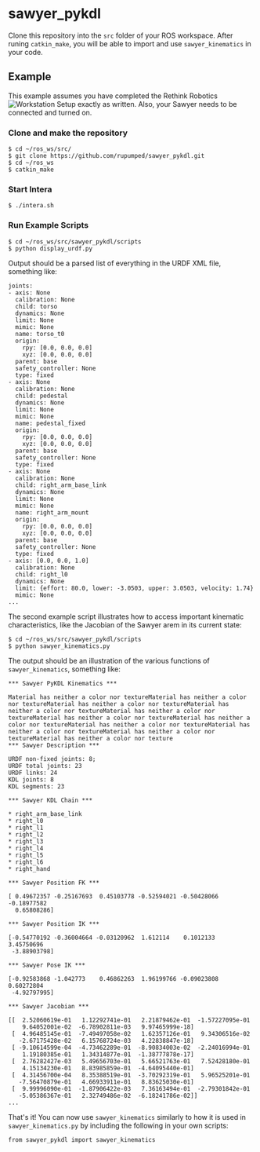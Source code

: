 # sawyer_pykdl
Clone this repository into the `src` folder of your ROS workspace. After runing `catkin_make`, you will be able to import and use `sawyer_kinematics` in your code.

## Example
This example assumes you have completed the Rethink Robotics ![Workstation Setup](http://sdk.rethinkrobotics.com/intera/Workstation_Setup) exactly as written. Also, your Sawyer needs to be connected and turned on.

### Clone and make the repository
```
$ cd ~/ros_ws/src/
$ git clone https://github.com/rupumped/sawyer_pykdl.git
$ cd ~/ros_ws
$ catkin_make
```

### Start Intera
```
$ ./intera.sh
```

### Run Example Scripts
```
$ cd ~/ros_ws/src/sawyer_pykdl/scripts
$ python display_urdf.py
```

Output should be a parsed list of everything in the URDF XML file, something like:
```
joints:
- axis: None
  calibration: None
  child: torso
  dynamics: None
  limit: None
  mimic: None
  name: torso_t0
  origin:
    rpy: [0.0, 0.0, 0.0]
    xyz: [0.0, 0.0, 0.0]
  parent: base
  safety_controller: None
  type: fixed
- axis: None
  calibration: None
  child: pedestal
  dynamics: None
  limit: None
  mimic: None
  name: pedestal_fixed
  origin:
    rpy: [0.0, 0.0, 0.0]
    xyz: [0.0, 0.0, 0.0]
  parent: base
  safety_controller: None
  type: fixed
- axis: None
  calibration: None
  child: right_arm_base_link
  dynamics: None
  limit: None
  mimic: None
  name: right_arm_mount
  origin:
    rpy: [0.0, 0.0, 0.0]
    xyz: [0.0, 0.0, 0.0]
  parent: base
  safety_controller: None
  type: fixed
- axis: [0.0, 0.0, 1.0]
  calibration: None
  child: right_l0
  dynamics: None
  limit: {effort: 80.0, lower: -3.0503, upper: 3.0503, velocity: 1.74}
  mimic: None
...
```

The second example script illustrates how to access important kinematic characteristics, like the Jacobian of the Sawyer arem in its current state:
```
$ cd ~/ros_ws/src/sawyer_pykdl/scripts
$ python sawyer_kinematics.py
```

The output should be an illustration of the various functions of `sawyer_kinematics`, something like:
```
*** Sawyer PyKDL Kinematics ***

Material has neither a color nor textureMaterial has neither a color nor textureMaterial has neither a color nor textureMaterial has neither a color nor textureMaterial has neither a color nor textureMaterial has neither a color nor textureMaterial has neither a color nor textureMaterial has neither a color nor textureMaterial has neither a color nor textureMaterial has neither a color nor textureMaterial has neither a color nor texture
*** Sawyer Description ***

URDF non-fixed joints: 8;
URDF total joints: 23
URDF links: 24
KDL joints: 8
KDL segments: 23

*** Sawyer KDL Chain ***

* right_arm_base_link
* right_l0
* right_l1
* right_l2
* right_l3
* right_l4
* right_l5
* right_l6
* right_hand

*** Sawyer Position FK ***

[ 0.49672357 -0.25167693  0.45103778 -0.52594021 -0.50428066 -0.18977582
  0.65808286]

*** Sawyer Position IK ***

[-0.54770192 -0.36004664 -0.03120962  1.612114    0.1012133   3.45750696
 -3.88903798]

*** Sawyer Pose IK ***

[-0.92583868 -1.042773    0.46862263  1.96199766 -0.09023808  0.60272804
 -4.92797995]

*** Sawyer Jacobian ***

[[  2.52060619e-01   1.12292741e-01   2.21879462e-01  -1.57227095e-01
    9.64052001e-02  -6.78902811e-03   9.97465999e-18]
 [  4.96485145e-01  -7.49497058e-02   1.62357126e-01   9.34306516e-02
   -2.67175428e-02   6.15768724e-03   4.22838847e-18]
 [ -9.10614599e-04  -4.73462289e-01  -8.90834003e-02  -2.24016994e-01
    1.19180385e-01   1.34314877e-01  -1.38777878e-17]
 [  2.76282427e-03   5.49656703e-01   5.66521763e-01   7.52428180e-01
    4.15134230e-01   8.83985859e-01  -4.64095440e-01]
 [  4.31456700e-04   8.35388519e-01  -3.70292319e-01   5.96525201e-01
   -7.56470879e-01   4.66933911e-01   8.83625030e-01]
 [  9.99996090e-01  -1.87906422e-03   7.36163494e-01  -2.79301842e-01
   -5.05386367e-01   2.32749486e-02  -6.18241786e-02]]
...
```

That's it! You can now use `sawyer_kinematics` similarly to how it is used in `sawyer_kinematics.py` by including the following in your own scripts:
```
from sawyer_pykdl import sawyer_kinematics
```
